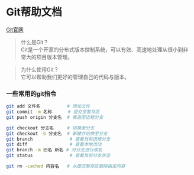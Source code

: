 # Git帮助文档

[Git官网](https://git-scm.com/)

> 什么是Git？<br>
> Git是一个开源的分布式版本控制系统，可以有效、高速地处理从很小到非常大的项目版本管理。

> 为什么使用Git？<br>
> 它可以帮助我们更好的管理自己的代码与版本。

### 一些常用的git指令

```bash
git add 文件名          # 添加文件
git commit -m 名称      # 提交至暂存区
git push origin 分支名  # 推送至远程分支

git checkout 分支名     # 切换至分支
git checkout -b 分支名  # 新建并切换至分支
git branch              # 查看当前选择分支
git diff                # 查看本地改动
git branch -m 旧名 新名 # 对分支进行改名
git status              # 查看当前分支状态

git rm -cached 内容名   # 从提交暂存区删除指定内容
```